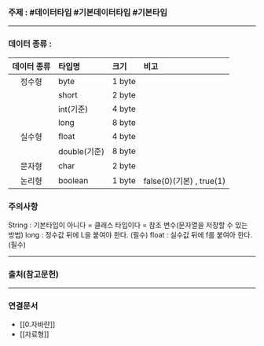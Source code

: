 ### 주제 : #데이터타입 #기본데이터타입 #기본타입

___

### 데이터 종류 : 

| 데이터 종류 | 타입명 | 크기 | 비고 |
| :-: | :- | :- | :- |
| 정수형 | byte | 1 byte
| | short | 2 byte
| | int(기준) | 4 byte
| | long | 8 byte
| 실수형 | float | 4 byte
| | double(기준) | 8 byte
| 문자형 | char | 2 byte
| 논리형 | boolean | 1 byte | false(0)(기본) , true(1)

### 주의사항

String : 기본타입이 아니다 = 클래스 타입이다 = 참조 변수(문자열을 저장할 수 있는 방법)
long : 정수값 뒤에 L을 붙여야 한다. (필수)
float : 실수값 뒤에 f를 붙여아 한다. (필수)

___

### 출처(참고문헌)

___

### 연결문서

- [[0.자바란]]
- [[자료형]]
